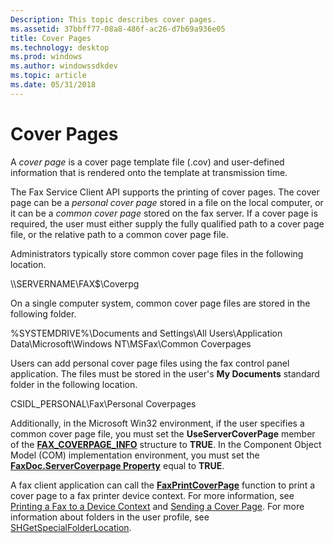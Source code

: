 ```yaml
---
Description: This topic describes cover pages.
ms.assetid: 37bbff77-08a8-486f-ac26-d7b69a936e05
title: Cover Pages
ms.technology: desktop
ms.prod: windows
ms.author: windowssdkdev
ms.topic: article
ms.date: 05/31/2018
---
```


# Cover Pages

A *cover page* is a cover page template file (.cov) and user-defined information that is rendered onto the template at transmission time.

The Fax Service Client API supports the printing of cover pages. The cover page can be a *personal cover page* stored in a file on the local computer, or it can be a *common cover page* stored on the fax server. If a cover page is required, the user must either supply the fully qualified path to a cover page file, or the relative path to a common cover page file.

Administrators typically store common cover page files in the following location.

\\\\SERVERNAME\\FAX$\\Coverpg

On a single computer system, common cover page files are stored in the following folder.

%SYSTEMDRIVE%\\Documents and Settings\\All Users\\Application Data\\Microsoft\\Windows NT\\MSFax\\Common Coverpages

Users can add personal cover page files using the fax control panel application. The files must be stored in the user's **My Documents** standard folder in the following location.

CSIDL\_PERSONAL\\Fax\\Personal Coverpages

Additionally, in the Microsoft Win32 environment, if the user specifies a common cover page file, you must set the **UseServerCoverPage** member of the [**FAX\_COVERPAGE\_INFO**](-mfax-fax-coverpage-info-str.md) structure to **TRUE**. In the Component Object Model (COM) implementation environment, you must set the [**FaxDoc.ServerCoverpage Property**](-mfax-ifaxdoc-get-servercoverpage-vb.md) equal to **TRUE**.

A fax client application can call the [**FaxPrintCoverPage**](-mfax-faxprintcoverpage.md) function to print a cover page to a fax printer device context. For more information, see [Printing a Fax to a Device Context](-mfax-printing-a-fax-to-a-device-context.md) and [Sending a Cover Page](-mfax-sending-a-cover-page.md). For more information about folders in the user profile, see [SHGetSpecialFolderLocation](http://msdn.microsoft.com/library/en-us/shellcc/platform/shell/reference/functions/shgetspecialfolderlocation.asp).

 

 



